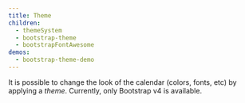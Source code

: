 ```yaml
---
title: Theme
children:
  - themeSystem
  - bootstrap-theme
  - bootstrapFontAwesome
demos:
  - bootstrap-theme-demo
---
```


It is possible to change the look of the calendar (colors, fonts, etc) by applying a *theme*. Currently, only Bootstrap v4 is available.
